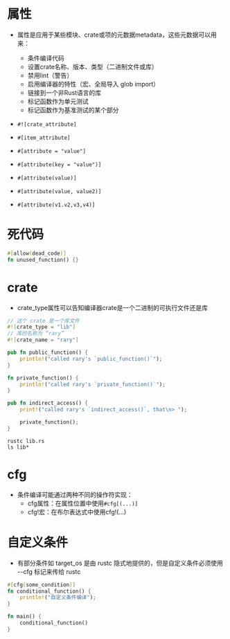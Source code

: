 # 属性
- 属性是应用于某些模块、crate或项的元数据metadata，这些元数据可以用来：
  - 条件编译代码
  - 设置crate名称、版本、类型（二进制文件或库）
  - 禁用lint（警告）
  - 启用编译器的特性（宏、全局导入 glob import）
  - 链接到一个非Rust语言的库
  - 标记函数作为单元测试
  - 标记函数作为基准测试的某个部分

- `#![crate_attribute]`

- `#[item_attribute]`

- `#[attribute = "value"]`
- `#[attribute(key = "value")]`
- `#[attribute(value)]`
- `#[attribute(value, value2)]`
- `#[attribute(v1.v2,v3,v4)]`

# 死代码

```rs
#[allow(dead_code)]
fn unused_function() {}
```

# crate

- crate_type属性可以告知编译器crate是一个二进制的可执行文件还是库

```rs
// 这个 crate 是一个库文件
#![crate_type = "lib"]
// 库的名称为 “rary”
#![crate_name = "rary"]

pub fn public_function() {
    println!("called rary's `public_function()`");
}

fn private_function() {
    println!("called rary's `private_function()`");
}

pub fn indirect_access() {
    print!("called rary's `indirect_access()`, that\n> ");

    private_function();
}

```

```shell
rustc lib.rs
ls lib*
```

# cfg
- 条件编译可能通过两种不同的操作符实现：
  - cfg属性：在属性位置中使用`#cfg[(...)]`
  - cfg!宏：在布尔表达式中使用cfg!(...)

# 自定义条件

- 有部分条件如 target_os 是由 rustc 隐式地提供的，但是自定义条件必须使用 --cfg 标记来传给 rustc

```rs
#[cfg(some_condition)]
fn conditional_function() {
    println!("自定义条件编译");
}

fn main() {
    conditional_function()
}
```